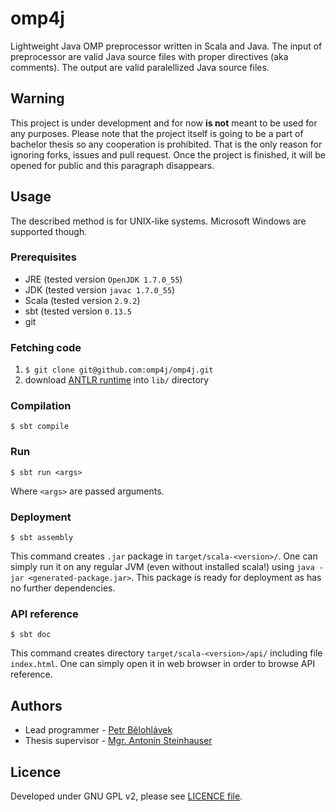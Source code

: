 omp4j
=====
Lightweight Java OMP preprocessor written in Scala and Java. The input of preprocessor are valid Java source files with proper directives (aka comments). The output are valid paralellized Java source files.

Warning
-------
This project is under development and for now **is not** meant to be used for any purposes. Please note that the project itself is going to be a part of bachelor thesis so any cooperation is prohibited. That is the only reason for ignoring forks, issues and pull request. Once the project is finished, it will be opened for public and this paragraph disappears.

Usage
-----
The described method is for UNIX-like systems. Microsoft Windows are supported though.

### Prerequisites
- JRE (tested version `OpenJDK 1.7.0_55`)
- JDK (tested version `javac 1.7.0_55`)
- Scala (tested version `2.9.2`)
- sbt (tested version `0.13.5`
- git

### Fetching code
1. `$ git clone git@github.com:omp4j/omp4j.git`
2. download [ANTLR runtime](http://www.antlr.org/download/antlr-runtime-4.2.2.jar) into `lib/` directory

### Compilation
```
$ sbt compile
```

### Run
```
$ sbt run <args>
```
Where `<args>` are passed arguments.

### Deployment
```
$ sbt assembly
```
This command creates `.jar` package in `target/scala-<version>/`. One can simply run it on any regular JVM (even without installed scala!) using `java -jar <generated-package.jar>`. This package is ready for deployment as has no further dependencies.

### API reference
```
$ sbt doc
```
This command creates directory `target/scala-<version>/api/` including file `index.html`. One can simply open it in web browser in order to browse API reference.

Authors
-------
- Lead programmer - [Petr Bělohlávek](https://github.com/petrbel)
- Thesis supervisor - [Mgr. Antonín Steinhauser](http://d3s.mff.cuni.cz/~steinhauser/)

Licence
-------
Developed under GNU GPL v2, please see [LICENCE file](https://github.com/omp4j/omp4j/blob/master/LICENSE).



